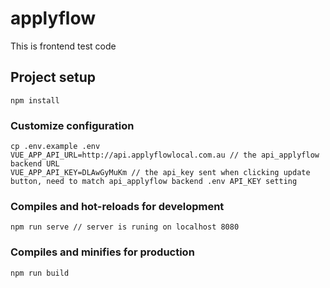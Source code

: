# applyflow

This is frontend test code

## Project setup
```
npm install
```

### Customize configuration
```
cp .env.example .env
VUE_APP_API_URL=http://api.applyflowlocal.com.au // the api_applyflow backend URL
VUE_APP_API_KEY=DLAwGyMuKm // the api_key sent when clicking update button, need to match api_applyflow backend .env API_KEY setting
```

### Compiles and hot-reloads for development
```
npm run serve // server is runing on localhost 8080
```

### Compiles and minifies for production
```
npm run build
```
